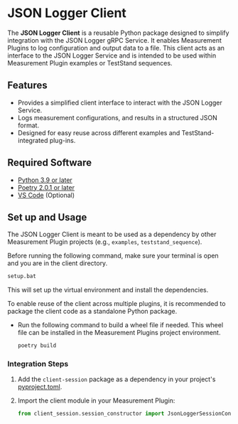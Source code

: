 # JSON Logger Client

The **JSON Logger Client** is a reusable Python package designed to simplify integration with the JSON Logger gRPC Service. It enables Measurement Plugins to log configuration and output data to a file. This client acts as an interface to the JSON Logger Service and is intended to be used within Measurement Plugin examples or TestStand sequences.

## Features

- Provides a simplified client interface to interact with the JSON Logger Service.
- Logs measurement configurations, and results in a structured JSON format.
- Designed for easy reuse across different examples and TestStand-integrated plug-ins.

## Required Software

- [Python 3.9 or later](https://www.python.org/downloads/release/python-390/)
- [Poetry 2.0.1 or later](https://python-poetry.org/docs/#installing-with-pipx)
- [VS Code](https://code.visualstudio.com/download) (Optional)

## Set up and Usage

The JSON Logger Client is meant to be used as a dependency by other Measurement Plugin projects (e.g., `examples`, `teststand_sequence`).

Before running the following command, make sure your terminal is open and you are in the client directory.

```cmd
setup.bat
```

This will set up the virtual environment and install the dependencies.

To enable reuse of the client across multiple plugins, it is recommended to package the client code as a standalone Python package.

- Run the following command to build a wheel file if needed. This wheel file can be installed in the Measurement Plugins project environment.

  ```cmd
  poetry build
  ```

### Integration Steps

1. Add the `client-session` package as a dependency in your project's [pyproject.toml](https://github.com/ni/arbitrary-session-management/blob/main/src/examples/nidcpower_measurement_with_logger/pyproject.toml#L16).
2. Import the client module in your Measurement Plugin:

   ```python
   from client_session.session_constructor import JsonLoggerSessionConstructor, JSON_LOGGER_INSTRUMENT_TYPE
   ```

